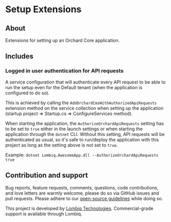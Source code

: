 # Setup Extensions



## About

Extensions for setting up an Orchard Core application.


## Includes

### Logged in user authentication for API requests

A service configuration that will authenticate every API request to be able to run the setup even for the Default tenant (when the application is configured to do so).

This is achieved by calling the `AddOrchardCmsWithAuthorizedApiRequests` extension method on the service collection when setting up the application (startup project => Startup.cs => ConfigureServices method).

When starting the application, the `AuthorizeOrchardApiRequests` setting has to be set to `true` either in the launch settings or when starting the application through the `dotnet` CLI.
Without this setting, API requests will be authenticated as usual, so it's safe to run/deploy the application with this project as long as the setting above is not set to `true`.

Example: `dotnet Lombiq.AwesomeApp.dll --AuthorizeOrchardApiRequests true`


## Contribution and support

Bug reports, feature requests, comments, questions, code contributions, and love letters are warmly welcome, please do so via GitHub issues and pull requests. Please adhere to our [open-source guidelines](https://lombiq.com/open-source-guidelines) while doing so.

This project is developed by [Lombiq Technologies](https://lombiq.com/). Commercial-grade support is available through Lombiq.